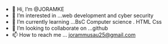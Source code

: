 - 👋 Hi, I’m @JORAMKE
- 👀 I’m interested in ...web development and cyber security 
- 🌱 I’m currently learning ...BsC Computer science . HTML Css
- 💞️ I’m looking to collaborate on ...github
- 📫 How to reach me ... jorammusau25@gmail.com

<!---
JORAMKE/JORAMKE is a ✨ special ✨ repository because its `README.md` (this file) appears on your GitHub profile.
You can click the Preview link to take a look at your changes.
--->
